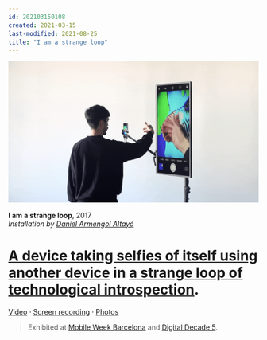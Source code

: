 ```yaml
---
id: 202103150108
created: 2021-03-15
last-modified: 2021-08-25
title: "I am a strange loop"
---
```

![](../assets/202103150108.gif)

**I am a strange loop**, 2017  
*Installation by [Daniel Armengol Altayó](202103150041)*

# [A device taking selfies of itself using another device](202104150159) in [a strange loop of technological introspection](202104150126).

[Video](202104150132) · [Screen recording](https://www.flickr.com/photos/danielarmengolaltayo/50181035466/in/album-72157681359286906/lightbox/) · [Photos](https://www.flickr.com/photos/danielarmengolaltayo/albums/72157681359286906)

>Exhibited at [Mobile Week Barcelona](202104150133) and [Digital Decade 5](202104150137).  